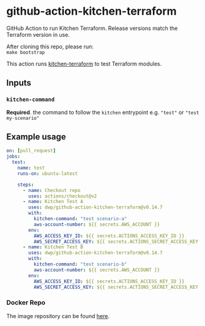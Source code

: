 # github-action-kitchen-terraform
GitHub Action to run Kitchen Terraform. Release versions match the Terraform version in use.

After cloning this repo, please run:  
`make bootstrap`

This action runs [kitchen-terraform](https://github.com/newcontext-oss/kitchen-terraform) to test Terraform modules.

## Inputs

### `kitchen-command`

**Required**. the command to follow the `kitchen` entrypoint e.g. `"test"` or `"test my-scenario"`

## Example usage

```yml
on: [pull_request]
jobs:
  test:
    name: test
    runs-on: ubuntu-latest

    steps:
      - name: Checkout repo
        uses: actions/checkout@v2
      - name: Kitchen Test A
        uses: dwp/github-action-kitchen-terraform@v0.14.7
        with:
          kitchen-command: "test scenario-a"
          aws-account-number: ${{ secrets.AWS_ACCOUNT }}
        env:
          AWS_ACCESS_KEY_ID: ${{ secrets.ACTIONS_ACCESS_KEY_ID }}
          AWS_SECRET_ACCESS_KEY: ${{ secrets.ACTIONS_SECRET_ACCESS_KEY }}
      - name: Kitchen Test B
        uses: dwp/github-action-kitchen-terraform@v0.14.7
        with:
          kitchen-command: "test scenario-b"
          aws-account-number: ${{ secrets.AWS_ACCOUNT }}
        env:
          AWS_ACCESS_KEY_ID: ${{ secrets.ACTIONS_ACCESS_KEY_ID }}
          AWS_SECRET_ACCESS_KEY: ${{ secrets.ACTIONS_SECRET_ACCESS_KEY }}
```

### Docker Repo

The image repository can be found [here](https://quay.io/repository/dwp/kitchen-terraform).
